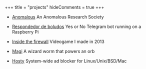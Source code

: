 +++
title = "projects"
hideComments = true
+++

- [Anomalous](https://anomalous.xyz/) An Anomalous Research Society

- [Respondedor de boludos](https://t.me/respondedorbot) Yes or No Telegram bot running on a Raspberry Pi

- [Inside the firewall](https://4st.li/insidethefirewall) Videogame I made in 2013

- [Magi](https://magi.pm/) A wizard worm that powers an orb

- [Hosty](https://github.com/astrovm/hosty) System-wide ad blocker for Linux/Unix/BSD/Mac
